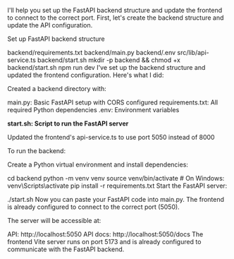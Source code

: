 I'll help you set up the FastAPI backend structure and update the frontend to connect to the correct port. First, let's create the backend structure and update the API configuration.

Set up FastAPI backend structure

backend/requirements.txt
backend/main.py
backend/.env
src/lib/api-service.ts
backend/start.sh
mkdir -p backend && chmod +x backend/start.sh
npm run dev
I've set up the backend structure and updated the frontend configuration. Here's what I did:

Created a backend directory with:

main.py: Basic FastAPI setup with CORS configured
requirements.txt: All required Python dependencies
.env: Environment variables

****start.sh: Script to run the FastAPI server****

Updated the frontend's api-service.ts to use port 5050 instead of 8000

To run the backend:

Create a Python virtual environment and install dependencies:

cd backend
python -m venv venv
source venv/bin/activate  # On Windows: venv\Scripts\activate
pip install -r requirements.txt
Start the FastAPI server:

./start.sh
Now you can paste your FastAPI code into main.py. The frontend is already configured to connect to the correct port (5050).

The server will be accessible at:

API: http://localhost:5050
API docs: http://localhost:5050/docs
The frontend Vite server runs on port 5173 and is already configured to communicate with the FastAPI backend.